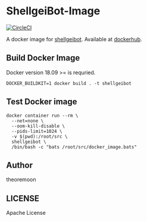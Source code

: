 # ShellgeiBot-Image

[![CircleCI](https://circleci.com/gh/theoremoon/ShellgeiBot-Image/tree/master.svg?style=svg)](https://circleci.com/gh/theoremoon/ShellgeiBot-Image/tree/master)

A docker image for [shellgeibot](https://github.com/theoremoon/ShellgeiBot). Available at [dockerhub](https://hub.docker.com/r/theoldmoon0602/shellgeibot).


## Build Docker Image

Docker version 18.09 >= is requried.

```
DOCKER_BUILDKIT=1 docker build . -t shellgeibot
```

## Test Docker image

```
docker container run --rm \
  --net=none \
  --oom-kill-disable \
  --pids-limit=1024 \
  -v $(pwd):/root/src \
  shellgeibot \
  /bin/bash -c "bats /root/src/docker_image.bats"
```

## Author

theoremoon

## LICENSE

Apache License


